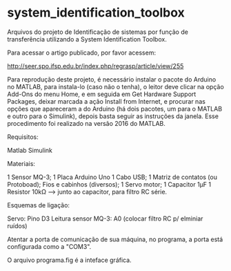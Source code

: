 # system_identification_toolbox
Arquivos do projeto de Identificação de sistemas por função de transferência utilizando a System Identification Toolbox.

Para acessar o artigo publicado, por favor acessem:

http://seer.spo.ifsp.edu.br/index.php/regrasp/article/view/255


Para reprodução deste projeto, é necessário instalar o pacote do Arduino no MATLAB, 
para instala-lo (caso não o tenha), o leitor deve clicar na opção Add-Ons do menu Home, 
e em seguida em Get Hardware Support Packages, deixar marcada a ação Install from Internet, 
e procurar nas opções que apareceram a do Arduino (há dois pacotes, um para o MATLAB e outro para o Simulink), 
depois basta seguir as instruções da janela. Esse procedimento foi realizado na versão 2016 do MATLAB.

Requisitos:

Matlab
Simulink


Materiais:

1 Sensor MQ-3;
1 Placa Arduino Uno
1 Cabo USB;
1 Matriz de contatos (ou Protoboad);
Fios e cabinhos (diversos);
1 Servo motor;
1 Capacitor 1μF 
1 Resistor 10kΩ --> junto ao capacitor, para filtro RC série.


Esquemas de ligação:

Servo: Pino D3
Leitura sensor MQ-3: A0 (colocar filtro RC p/ elminiar ruídos)

Atentar a porta de comunicação de sua máquina, no programa, a porta está configurada como a "COM3".

O arquivo programa.fig é a inteface gráfica.




